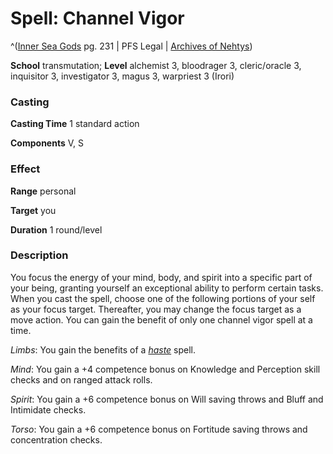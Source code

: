 # Spell: Channel Vigor

^([Inner Sea Gods][ss-channel-vigor] pg. 231 | PFS Legal | [Archives of Nehtys][sn-channel-vigor])

**School** transmutation; **Level** alchemist 3, bloodrager 3, cleric/oracle 3, inquisitor 3, investigator 3, magus 3, warpriest 3 (Irori)

### Casting

**Casting Time** 1 standard action  

**Components** V, S

### Effect

**Range** personal  

**Target** you  

**Duration** 1 round/level

### Description

You focus the energy of your mind, body, and spirit into a specific part of your being, granting yourself an exceptional ability to perform certain tasks. When you cast the spell, choose one of the following portions of your self as your focus target. Thereafter, you may change the focus target as a move action. You can gain the benefit of only one channel vigor spell at a time.  

_Limbs_: You gain the benefits of a _[haste]_ spell.  

_Mind_: You gain a +4 competence bonus on Knowledge and Perception skill checks and on ranged attack rolls.  

_Spirit_: You gain a +6 competence bonus on Will saving throws and Bluff and Intimidate checks.  

_Torso_: You gain a +6 competence bonus on Fortitude saving throws and concentration checks.

[ss-channel-vigor]: http://paizo.com/products/btpy94wj
[sn-channel-vigor]: http://www.archivesofnethys.com/SpellDisplay.aspx?ItemName=Channel%20Vigor
[haste]: http://www.archivesofnethys.com/SpellDisplay.aspx?ItemName=haste